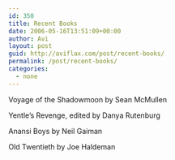 ```yaml
---
id: 350
title: Recent Books
date: 2006-05-16T13:51:09+00:00
author: Avi
layout: post
guid: http://aviflax.com/post/recent-books/
permalink: /post/recent-books/
categories:
  - none
---
```

Voyage of the Shadowmoon by Sean McMullen
  
Yentle&#8217;s Revenge, edited by Danya Rutenburg
  
Anansi Boys by Neil Gaiman
  
Old Twentieth by Joe Haldeman